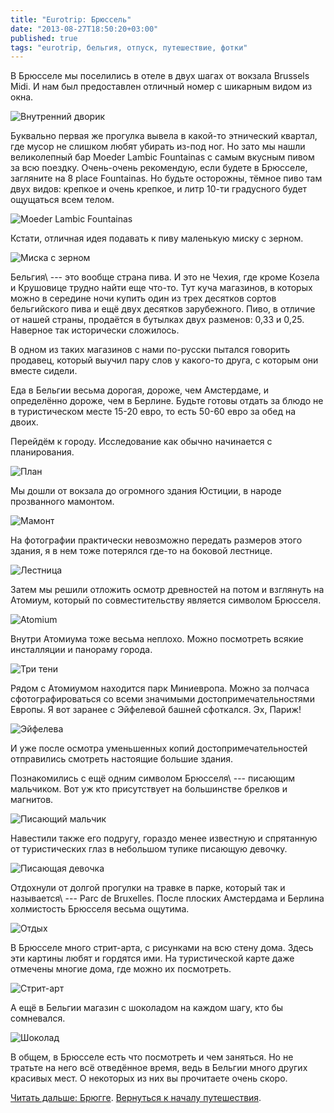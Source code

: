 ```yaml
---
title: "Eurotrip: Брюссель"
date: "2013-08-27T18:50:20+03:00"
published: true
tags: "eurotrip, бельгия, отпуск, путешествие, фотки"
---
```


В Брюсселе мы поселились в отеле в двух шагах от вокзала Brussels Midi. И нам был предоставлен отличный номер
с шикарным видом из окна.

![Внутренний дворик](/images/travel/2013-08-eurotrip/brussels-yard.jpg "Внутренний дворик")

Буквально первая же прогулка вывела в какой-то этнический квартал, где мусор не слишком любят убирать из-под ног.
Но зато мы нашли великолепный бар Moeder Lambic Fountainas с самым вкусным пивом за всю поездку. Очень-очень
рекомендую, если будете в Брюсселе, загляните на 8 place Fountainas. Но будьте осторожны, тёмное пиво там двух видов:
крепкое и очень крепкое, и литр 10-ти градусного будет ощущаться всем телом.

![Moeder Lambic Fountainas](/images/travel/2013-08-eurotrip/brussels-moeder-lambic.jpg "Moeder Lambic Fountainas")

Кстати, отличная идея подавать к пиву маленькую миску с зерном. 

![Миска с зерном](/images/travel/2013-08-eurotrip/brussels-grain.jpg "Миска с зерном")

Бельгия\ --- это вообще страна пива. И это не Чехия, где кроме Козела и Крушовице трудно найти еще что-то. Тут куча
магазинов, в которых можно в середине ночи купить один из трех десятков сортов бельгийского пива и ещё двух десятков
зарубежного. Пиво, в отличие от нашей страны, продаётся в бутылках двух разменов: 0,33 и 0,25. Наверное так
исторически сложилось.

В одном из таких магазинов с нами по-русски пытался говорить продавец, который выучил пару слов у какого-то друга,
с которым они вместе сидели.

Еда в Бельгии весьма дорогая, дороже, чем Амстердаме, и определённо дороже, чем в Берлине. Будьте готовы отдать
за блюдо не в туристическом месте 15-20 евро, то есть 50-60 евро за обед на двоих.

Перейдём к городу. Исследование как обычно начинается с планирования.

![План](/images/travel/2013-08-eurotrip/brussels-planning.jpg "План")

Мы дошли от вокзала до огромного здания Юстиции, в народе прозванного мамонтом.

![Мамонт](/images/travel/2013-08-eurotrip/brussels-mammoth.jpg "Мамонт")

На фотографии практически невозможно передать размеров этого здания, я в нем тоже потерялся где-то на боковой лестнице. 

![Лестница](/images/travel/2013-08-eurotrip/brussels-stairs.jpg "Лестница")

Затем мы решили отложить осмотр древностей на потом и взглянуть на Атомиум, который по совместительству является
символом Брюсселя.

![Atomium](/images/travel/2013-08-eurotrip/brussels-atomium.jpg "Atomium")

Внутри Атомиума тоже весьма неплохо. Можно посмотреть всякие инсталляции и панораму города.

![Три тени](/images/travel/2013-08-eurotrip/brussels-shadows.jpg "Три тени")

Рядом с Атомиумом находится парк Миниевропа. Можно за полчаса сфотографироваться со всеми значимыми
достопримечательностями Европы. Я вот заранее с Эйфелевой башней сфоткался. Эх, Париж!

![Эйфелева](/images/travel/2013-08-eurotrip/brussels-eiffel.jpg "Эйфелева")

И уже после осмотра уменьшенных копий достопримечательностей отправились смотреть настоящие большие здания. 

Познакомились с ещё одним символом Брюсселя\ --- писающим мальчиком. Вот уж кто присутствует на большинстве
брелков и магнитов.

![Писающий мальчик](/images/travel/2013-08-eurotrip/brussels-peeing-boy.jpg "Писающий мальчик")

Навестили также его подругу, гораздо менее известную и спрятанную от туристических глаз в небольшом тупике
писающую девочку.

![Писающая девочка](/images/travel/2013-08-eurotrip/brussels-peeing-girl.jpg "Писающая девочка")

Отдохнули от долгой прогулки на травке в парке, который так и называется\ --- Parc de Bruxelles. После плоских
Амстердама и Берлина холмистость Брюсселя весьма ощутима.

![Отдых](/images/travel/2013-08-eurotrip/brussels-park.jpg "Отдых")

В Брюсселе много стрит-арта, с рисунками на всю стену дома. Здесь эти картины любят и гордятся ими. На туристической
карте даже отмечены многие дома, где можно их посмотреть.

![Стрит-арт](/images/travel/2013-08-eurotrip/brussels-street-art.jpg "Стрит-арт")

А ещё в Бельгии магазин с шоколадом на каждом шагу, кто бы сомневался.

![Шоколад](/images/travel/2013-08-eurotrip/brussels-chocolate.jpg "Шоколад")

В общем, в Брюсселе есть что посмотреть и чем заняться. Но не тратьте на него всё отведённое время, ведь в Бельгии
много других красивых мест. О некоторых из них вы прочитаете очень скоро.

[Читать дальше: Брюгге](/post/eurotrip-brugge/). [Вернуться к началу путешествия](/post/eurotrip-warsaw/).
